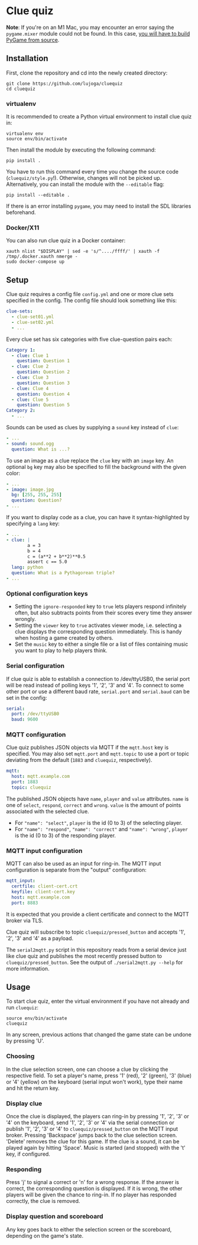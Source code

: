 # Clue quiz

**Note**: If you're on an M1 Mac, you may encounter an error saying the `pygame.mixer` module could not be found. In this case, [you will have to build PyGame from source](https://stackoverflow.com/a/68877135).

## Installation

First, clone the repository and cd into the newly created directory:

```
git clone https://github.com/lujoga/cluequiz
cd cluequiz
```

### virtualenv

It is recommended to create a Python virtual environment to install clue quiz in:

```
virtualenv env
source env/bin/activate
```

Then install the module by executing the following command:

```
pip install .
```

You have to run this command every time you change the source code (`cluequiz/style.py`!). Otherwise, changes will not be picked up.
Alternatively, you can install the module with the `--editable` flag:

```
pip install --editable .
```

If there is an error installing `pygame`, you may need to install the SDL libraries beforehand.

### Docker/X11

You can also run clue quiz in a Docker container:

```
xauth nlist "$DISPLAY" | sed -e 's/^..../ffff/' | xauth -f /tmp/.docker.xauth nmerge -
sudo docker-compose up
```

## Setup

Clue quiz requires a config file `config.yml` and one or more clue sets specified in the config. The config file should look something like this:

```YAML
clue-sets:
  - clue-set01.yml
  - clue-set02.yml
  - ...
```

Every clue set has six categories with five clue-question pairs each:

```YAML
Category 1:
  - clue: Clue 1
    question: Question 1
  - clue: Clue 2
    question: Question 2
  - clue: Clue 3
    question: Question 3
  - clue: Clue 4
    question: Question 4
  - clue: Clue 5
    question: Question 5
Category 2:
  - ...
```

Sounds can be used as clues by supplying a `sound` key instead of `clue`:

```YAML
- ...
- sound: sound.ogg
  question: What is ...?
```

To use an image as a clue replace the `clue` key with an `image` key. An optional `bg` key may also be specified to fill the background with the given color:

```YAML
- ...
- image: image.jpg
  bg: [255, 255, 255]
  question: Question?
- ...
```

If you want to display code as a clue, you can have it syntax-highlighted by specifying a `lang` key:

```YAML
- ...
- clue: |
        a = 3
        b = 4
        c = (a**2 + b**2)**0.5
        assert c == 5.0
  lang: python
  question: What is a Pythagorean triple?
- ...
```

### Optional configuration keys

* Setting the `ignore-responded` key to `true` lets players respond infinitely often, but also subtracts points from their scores every time they answer wrongly.
* Setting the `viewer` key to `true` activates viewer mode, i.e. selecting a clue displays the corresponding question immediately. This is handy when hosting a game created by others.
* Set the `music` key to either a single file or a list of files containing music you want to play to help players think.

### Serial configuration

If clue quiz is able to establish a connection to /dev/ttyUSB0, the serial port will be read instead of polling keys '1', '2', '3' and '4'. To connect to some other port or use a different baud rate, `serial.port` and `serial.baud` can be set in the config:

```YAML
serial:
  port: /dev/ttyUSB0
  baud: 9600
```

### MQTT configuration

Clue quiz publishes JSON objects via MQTT if the `mqtt.host` key is specified. You may also set `mqtt.port` and `mqtt.topic` to use a port or topic deviating from the default (`1883` and `cluequiz`, respectively).

```YAML
mqtt:
  host: mqtt.example.com
  port: 1883
  topic: cluequiz
```

The published JSON objects have `name`, `player` and `value` attributes. `name` is one of `select`, `respond`, `correct` and `wrong`. `value` is the amount of points associated with the selected clue.

* For `"name": "select"`, `player` is the id (0 to 3) of the selecting player.
* For `"name": "respond"`, `"name": "correct"` and `"name": "wrong"`, `player` is the id (0 to 3) of the responding player.

### MQTT input configuration

MQTT can also be used as an input for ring-in. The MQTT input configuration is separate from the "output" configuration:

```YAML
mqtt_input:
  certfile: client-cert.crt
  keyfile: client-cert.key
  host: mqtt.example.com
  port: 8883
```

It is expected that you provide a client certificate and connect to the MQTT broker via TLS.

Clue quiz will subscribe to topic `cluequiz/pressed_button` and accepts '1', '2', '3' and '4' as a payload.

The `serial2mqtt.py` script in this repository reads from a serial device just like clue quiz and publishes the most recently pressed button to `cluequiz/pressed_button`. See the output of `./serial2mqtt.py --help` for more information.

## Usage

To start clue quiz, enter the virtual environment if you have not already and run `cluequiz`:

```
source env/bin/activate
cluequiz
```

In any screen, previous actions that changed the game state can be undone by pressing 'U'.

### Choosing

In the clue selection screen, one can choose a clue by clicking the respective field. To set a player's name, press '1' (red), '2' (green), '3' (blue) or '4' (yellow) on the keyboard (serial input won't work), type their name and hit the return key.

### Display clue

Once the clue is displayed, the players can ring-in by pressing '1', '2', '3' or '4' on the keyboard, send '1', '2', '3' or '4' via the serial connection or publish '1', '2', '3' or '4' to `cluequiz/pressed_button` on the MQTT input broker. Pressing 'Backspace' jumps back to the clue selection screen. 'Delete' removes the clue for this game. If the clue is a sound, it can be played again by hitting 'Space'. Music is started (and stopped) with the 't' key, if configured.

### Responding

Press 'j' to signal a correct or 'n' for a wrong response. If the answer is correct, the corresponding question is displayed. If it is wrong, the other players will be given the chance to ring-in. If no player has responded correctly, the clue is removed.

### Display question and scoreboard

Any key goes back to either the selection screen or the scoreboard, depending on the game's state.
